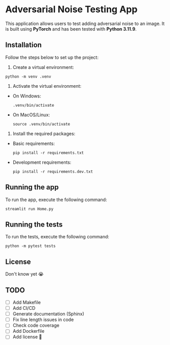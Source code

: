 

# Adversarial Noise Testing App

This application allows users to test adding adversarial noise to an image. It is built using **PyTorch** and has been tested with **Python 3.11.9**.

## Installation
Follow the steps below to set up the project:

1. Create a virtual environment:
```console
python -m venv .venv
```

1. Activate the virtual environment:
- On Windows:

    ```console
    .venv/bin/activate
    ```
- On MacOS/Linux:
    ```console
    source .venv/bin/activate
    ```

1. Install the required packages:
- Basic requirements:
    ```console
    pip install -r requirements.txt
    ```
- Development requirements:
    ```console
    pip install -r requirements.dev.txt
    ```

## Running the app
To run the app, execute the following command:
```console
streamlit run Home.py
```

## Running the tests
To run the tests, execute the following command:
```console
python -m pytest tests
```

## License
Don't know yet 😭

## TODO
- [ ] Add Makefile
- [ ] Add CI/CD
- [ ] Generate documentation (Sphinx)
- [ ] Fix line length issues in code
- [ ] Check code coverage
- [ ] Add Dockerfile
- [ ] Add license 🤣